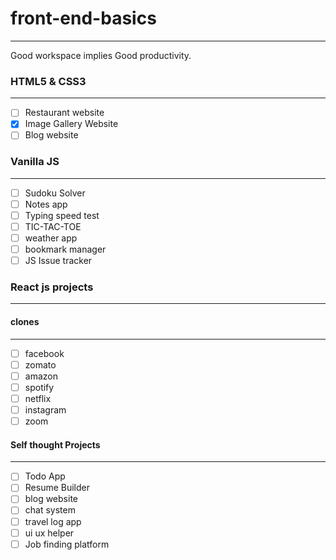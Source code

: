 # front-end-basics
----
Good workspace implies Good productivity.

### HTML5 & CSS3
---------
- [ ] Restaurant website
- [x] Image Gallery Website
- [ ] Blog website

### Vanilla JS 
-----
- [ ] Sudoku Solver
- [ ] Notes app
- [ ] Typing speed test 
- [ ] TIC-TAC-TOE
- [ ] weather app
- [ ] bookmark manager
- [ ] JS Issue tracker

### React js projects
------
#### clones
----------
- [ ] facebook
- [ ] zomato
- [ ] amazon
- [ ] spotify
- [ ] netflix
- [ ] instagram
- [ ] zoom

#### Self thought Projects
-------
- [ ] Todo App
- [ ] Resume Builder
- [ ] blog website
- [ ] chat system
- [ ] travel log app
- [ ] ui ux helper
- [ ] Job finding platform
